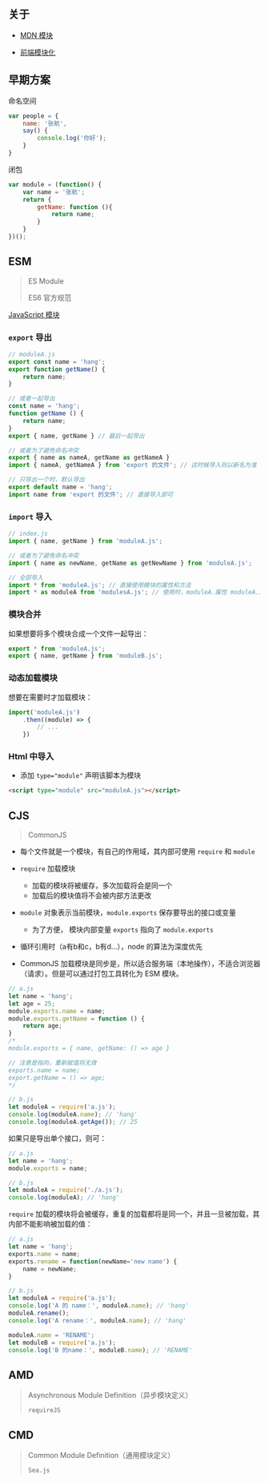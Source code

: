 ## 关于

- [MDN 模块](https://developer.mozilla.org/zh-CN/docs/Web/JavaScript/Guide/Modules)

- [前端模块化](https://juejin.cn/post/7077560852877934622)

  

## 早期方案

命名空间

```javascript
var people = {
    name: '张航',
    say() {
        console.log('你好');
    }
}
```

闭包

```javascript
var module = (function() {
    var name = '张航';
    return {
        getName: function (){
            return name;
        }
    }
})();
```



## ESM

> ES Module
>
> ES6 官方规范

[JavaScript 模块](https://developer.mozilla.org/zh-CN/docs/Web/JavaScript/Guide/Modules)

### `export` 导出

```JavaScript
// moduleA.js
export const name = 'hang';
export function getName() {
    return name;
}

// 或者一起导出
const name = 'hang';
function getName () {
    return name;
}
export { name, getName } // 最后一起导出

// 或者为了避免命名冲突
export { name as nameA, getName as getNameA }
import { nameA, getNameA } from 'export 的文件'; // 这时候导入则以新名为准

// 只导出一个时，默认导出
export default name = 'hang';
import name from 'export 的文件'; // 直接导入即可
```



### `import` 导入

```JavaScript
// index.js
import { name, getName } from 'moduleA.js';

// 或者为了避免命名冲突
import { name as newName, getName as getNewName } from 'moduleA.js';

// 全部导入
import * from 'moduleA.js'; // 直接使用模块的属性和方法
import * as moduleA from 'modulesA.js'; // 使用时，moduleA.属性 moduleA.方法
```



### 模块合并

如果想要将多个模块合成一个文件一起导出：

```javascript
export * from 'moduleA.js';
export { name, getName } from 'moduleB.js';
```



### 动态加载模块

想要在需要时才加载模块：

```JavaScript
import('moduleA.js')
    .then((module) => {
    	// ...
	})
```



### Html 中导入

- 添加 `type="module"` 声明该脚本为模块

```html
<script type="module" src="moduleA.js"></script>
```



## CJS

> CommonJS

- 每个文件就是一个模块，有自己的作用域，其内部可使用 `require` 和 `module`
- `require` 加载模块

  - 加载的模块将被缓存，多次加载将会是同一个
  - 加载后的模块值将不会被内部方法更改
- `module` 对象表示当前模块，`module.exports` 保存要导出的接口或变量

  - 为了方便， 模块内部变量 `exports` 指向了 `module.exports`

- 循环引用时（a有b和c，b有d…），node 的算法为深度优先
- CommonJS 加载模块是同步是，所以适合服务端（本地操作），不适合浏览器（请求）。但是可以通过打包工具转化为 ESM 模块。

```javascript
// a.js
let name = 'hang';
let age = 25;
module.exports.name = name;
module.exports.getName = function () {
    return age;
}
/*
module.exports = { name, getName: () => age }

// 注意是指向，重新赋值将无效
exports.name = name;
export.getName = () => age;
*/

// b.js
let moduleA = require('a.js');
console.log(moduleA.name); // 'hang'
console.log(moduleA.getAge()); // 25
```

如果只是导出单个接口，则可：

```javascript
// a.js
let name = 'hang';
module.exports = name;

// b.js
let moduleA = require('./a.js');
console.log(moduleA); // 'hang'
```

`require` 加载的模块将会被缓存，重复的加载都将是同一个，并且一旦被加载，其内部不能影响被加载的值：

```javascript
// a.js
let name = 'hang';
exports.name = name;
exports.rename = function(newName='new name') {
    name = newName;
}

// b.js
let moduleA = require('a.js');
console.log('A 的 name：', moduleA.name); // 'hang'
moduleA.rename();
console.log('A rename：', moduleA.name); // 'hang'

moduleA.name = 'RENAME';
let moduleB = require('a.js');
console.log('B 的name：', moduleB.name); // 'RENAME'
```



## AMD

> Asynchronous Module Definition（异步模块定义）
>
> `requireJS`



## CMD

> Common Module Definition（通用模块定义）
>
> `Sea.js`



